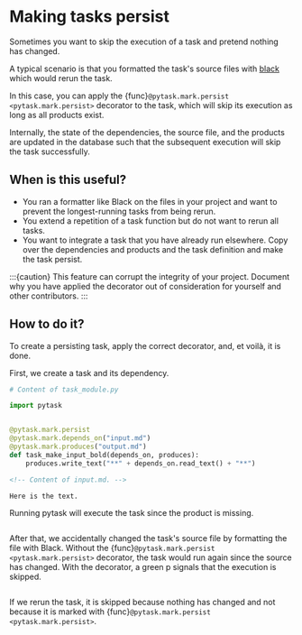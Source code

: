 # Making tasks persist

Sometimes you want to skip the execution of a task and pretend nothing has changed.

A typical scenario is that you formatted the task's source files with [black](https://github.com/psf/black) which would rerun the task.

In this case, you can apply the {func}`@pytask.mark.persist <pytask.mark.persist>`
decorator to the task, which will skip its execution as long as all products exist.

Internally, the state of the dependencies, the source file, and the products are updated
in the database such that the subsequent execution will skip the task successfully.

## When is this useful?

- You ran a formatter like Black on the files in your project and want to prevent the
  longest-running tasks from being rerun.
- You extend a repetition of a task function but do not want to rerun all tasks.
- You want to integrate a task that you have already run elsewhere. Copy over the
  dependencies and products and the task definition and make the task persist.

:::{caution}
This feature can corrupt the integrity of your project. Document why you have applied
the decorator out of consideration for yourself and other contributors.
:::

## How to do it?

To create a persisting task, apply the correct decorator, and, et voilà, it is done.

First, we create a task and its dependency.

```python
# Content of task_module.py

import pytask


@pytask.mark.persist
@pytask.mark.depends_on("input.md")
@pytask.mark.produces("output.md")
def task_make_input_bold(depends_on, produces):
    produces.write_text("**" + depends_on.read_text() + "**")
```

```md
<!-- Content of input.md. -->

Here is the text.
```

Running pytask will execute the task since the product is missing.

```{include} ../_static/md/persist-executed.md
```

After that, we accidentally changed the task's source file by formatting the file with
Black. Without the {func}`@pytask.mark.persist <pytask.mark.persist>` decorator, the task
would run again since the source has changed. With the decorator, a green p signals that
the execution is skipped.

```{include} ../_static/md/persist-persisted.md
```

If we rerun the task, it is skipped because nothing has changed and not because
it is marked with {func}`@pytask.mark.persist <pytask.mark.persist>`.

```{include} ../_static/md/persist-skipped.md
```
